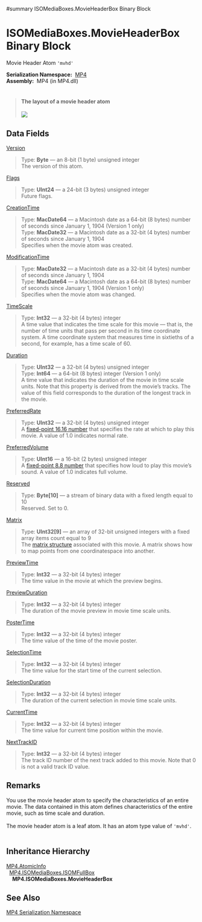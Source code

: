 ﻿#summary ISOMediaBoxes.MovieHeaderBox Binary Block

# ISOMediaBoxes.MovieHeaderBox Binary Block #


Movie Header Atom `'mvhd'`

**Serialization Namespace:**  [MP4](Bin_N_MP4.md)<br><b>Assembly:</b>  MP4 (in MP4.dll)<br>
<br>
<blockquote><h4>The layout of a movie header atom</h4>
<img src='https://atomicparsleynet.googlecode.com/svn/trunk/MP4/Help/qt_l_095.gif' /></blockquote>


<h2>Data Fields</h2>

<a href='Bin_F_MP4_ISOMediaBoxes_ISOMFullBox_Version.md'>Version</a>

<blockquote>Type: <b>Byte</b> — an 8-bit (1 byte) unsigned integer <br>The version of this atom.<br></blockquote>

<a href='Bin_F_MP4_ISOMediaBoxes_ISOMFullBox_Flags.md'>Flags</a>

<blockquote>Type: <b>UInt24</b> — a 24-bit (3 bytes) unsigned integer <br>Future flags.<br></blockquote>

<a href='Bin_F_MP4_ISOMediaBoxes_MovieHeaderBox_CreationTime.md'>CreationTime</a>

<blockquote>Type: <b>MacDate64</b> — a Macintosh date as a 64-bit (8 bytes) number of seconds since January 1, 1904 (Version 1 only)<br>Type: <b>MacDate32</b> — a Macintosh date as a 32-bit (4 bytes) number of seconds since January 1, 1904 <br>Specifies when the movie atom was created.<br></blockquote>

<a href='Bin_F_MP4_ISOMediaBoxes_MovieHeaderBox_ModificationTime.md'>ModificationTime</a>

<blockquote>Type: <b>MacDate32</b> — a Macintosh date as a 32-bit (4 bytes) number of seconds since January 1, 1904 <br>Type: <b>MacDate64</b> — a Macintosh date as a 64-bit (8 bytes) number of seconds since January 1, 1904 (Version 1 only)<br>Specifies when the movie atom was changed.<br></blockquote>

<a href='Bin_F_MP4_ISOMediaBoxes_MovieHeaderBox_TimeScale.md'>TimeScale</a>

<blockquote>Type: <b>Int32</b> — a 32-bit (4 bytes) integer <br>A time value that indicates the time scale for this movie — that is, the number of time units that pass per second in its time coordinate system. A time coordinate system that measures time in sixtieths of a second, for example, has a time scale of 60.<br></blockquote>

<a href='Bin_F_MP4_ISOMediaBoxes_MovieHeaderBox_Duration.md'>Duration</a>

<blockquote>Type: <b>UInt32</b> — a 32-bit (4 bytes) unsigned integer <br>Type: <b>Int64</b> — a 64-bit (8 bytes) integer (Version 1 only)<br>A time value that indicates the duration of the movie in time scale units. Note that this property is derived from the movie’s tracks. The value of this field corresponds to the duration of the longest track in the movie.<br></blockquote>

<a href='Bin_F_MP4_ISOMediaBoxes_MovieHeaderBox_PreferredRate.md'>PreferredRate</a>

<blockquote>Type: <b>UInt32</b> — a 32-bit (4 bytes) unsigned integer <br>A <a href='T_MP4_Fixed_2.md'>fixed-point 16.16 number</a> that specifies the rate at which to play this movie. A value of 1.0 indicates normal rate.<br></blockquote>

<a href='Bin_F_MP4_ISOMediaBoxes_MovieHeaderBox_PreferredVolume.md'>PreferredVolume</a>

<blockquote>Type: <b>UInt16</b> — a 16-bit (2 bytes) unsigned integer <br>A <a href='T_MP4_Fixed_2.md'>fixed-point 8.8 number</a> that specifies how loud to play this movie’s sound. A value of 1.0 indicates full volume.<br></blockquote>

<a href='Bin_F_MP4_ISOMediaBoxes_MovieHeaderBox_Reserved.md'>Reserved</a>

<blockquote>Type: <b>Byte[</b><b>10]</b> — a stream of binary data with a fixed length equal to 10 <br>Reserved. Set to 0.<br></blockquote>

<a href='Bin_F_MP4_ISOMediaBoxes_MovieHeaderBox_Matrix.md'>Matrix</a>

<blockquote>Type: <b>UInt32[</b><b>9]</b> — an array of 32-bit unsigned integers with a fixed array items count equal to 9 <br>The <a href='T_MP4_AtomicInfo_TransformMatrix.md'>matrix structure</a> associated with this movie. A matrix shows how to map points from one coordinatespace into another.<br></blockquote>

<a href='Bin_F_MP4_ISOMediaBoxes_MovieHeaderBox_PreviewTime.md'>PreviewTime</a>

<blockquote>Type: <b>Int32</b> — a 32-bit (4 bytes) integer <br>The time value in the movie at which the preview begins.<br></blockquote>

<a href='Bin_F_MP4_ISOMediaBoxes_MovieHeaderBox_PreviewDuration.md'>PreviewDuration</a>

<blockquote>Type: <b>Int32</b> — a 32-bit (4 bytes) integer <br>The duration of the movie preview in movie time scale units.<br></blockquote>

<a href='Bin_F_MP4_ISOMediaBoxes_MovieHeaderBox_PosterTime.md'>PosterTime</a>

<blockquote>Type: <b>Int32</b> — a 32-bit (4 bytes) integer <br>The time value of the time of the movie poster.<br></blockquote>

<a href='Bin_F_MP4_ISOMediaBoxes_MovieHeaderBox_SelectionTime.md'>SelectionTime</a>

<blockquote>Type: <b>Int32</b> — a 32-bit (4 bytes) integer <br>The time value for the start time of the current selection.<br></blockquote>

<a href='Bin_F_MP4_ISOMediaBoxes_MovieHeaderBox_SelectionDuration.md'>SelectionDuration</a>

<blockquote>Type: <b>Int32</b> — a 32-bit (4 bytes) integer <br>The duration of the current selection in movie time scale units.<br></blockquote>

<a href='Bin_F_MP4_ISOMediaBoxes_MovieHeaderBox_CurrentTime.md'>CurrentTime</a>

<blockquote>Type: <b>Int32</b> — a 32-bit (4 bytes) integer <br>The time value for current time position within the movie.<br></blockquote>

<a href='Bin_F_MP4_ISOMediaBoxes_MovieHeaderBox_NextTrackID.md'>NextTrackID</a>

<blockquote>Type: <b>Int32</b> — a 32-bit (4 bytes) integer <br>The track ID number of the next track added to this movie. Note that 0 is not a valid track ID value.<br></blockquote>

<h2>Remarks</h2>

You use the movie header atom to specify the characteristics of an entire movie. The data contained in this atom defines characteristics of the entire movie, such as time scale and duration.<br>
<br>
The movie header atom is a leaf atom. It has an atom type value of <code>'mvhd'</code>.<br>
<br>
<h2>Inheritance Hierarchy</h2>
<a href='Bin_T_MP4_AtomicInfo.md'>MP4.AtomicInfo</a><br>  <a href='Bin_T_MP4_ISOMediaBoxes_ISOMFullBox.md'>MP4.ISOMediaBoxes.ISOMFullBox</a><br>    <b>MP4.ISOMediaBoxes.MovieHeaderBox</b><br>
<h2>See Also</h2>

<a href='Bin_N_MP4.md'>MP4 Serialization Namespace</a>